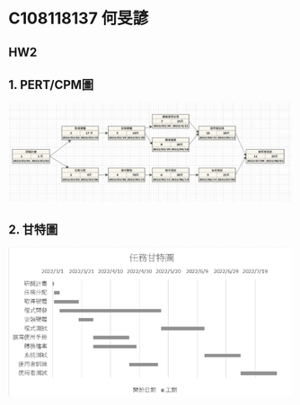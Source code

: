 # C108118137 何旻諺
## HW2
## 1. PERT/CPM圖
![pert/cpm圖](1633964572775.jpeg)
## 2. 甘特圖
![甘特圖](1633964610576.jpeg)

